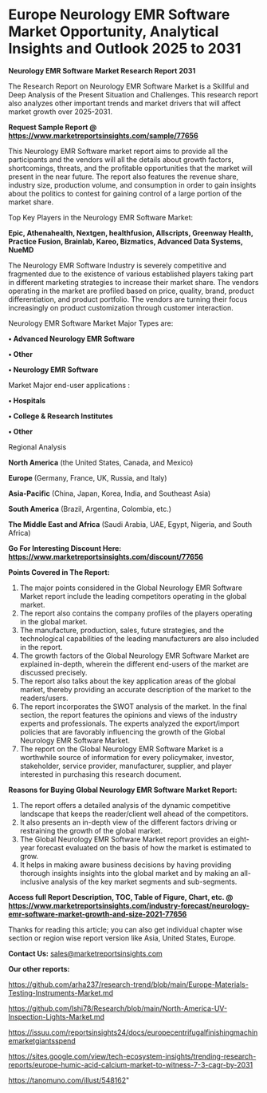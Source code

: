# Europe Neurology EMR Software Market Opportunity, Analytical Insights and Outlook 2025 to 2031

<strong>Neurology EMR Software Market Research Report 2031</strong>

The Research Report on Neurology EMR Software Market is a Skillful and Deep Analysis of the Present Situation and Challenges. This research report also analyzes other important trends and market drivers that will affect market growth over 2025-2031.

<strong>Request Sample Report @ <a href=https://www.marketreportsinsights.com/sample/77656>https://www.marketreportsinsights.com/sample/77656</a></strong>

This Neurology EMR Software market report aims to provide all the participants and the vendors will all the details about growth factors, shortcomings, threats, and the profitable opportunities that the market will present in the near future. The report also features the revenue share, industry size, production volume, and consumption in order to gain insights about the politics to contest for gaining control of a large portion of the market share.

Top Key Players in the Neurology EMR Software Market:

<strong>Epic, Athenahealth, Nextgen, healthfusion, Allscripts, Greenway Health, Practice Fusion, Brainlab, Kareo, Bizmatics, Advanced Data Systems, NueMD</strong>

The Neurology EMR Software Industry is severely competitive and fragmented due to the existence of various established players taking part in different marketing strategies to increase their market share. The vendors operating in the market are profiled based on price, quality, brand, product differentiation, and product portfolio. The vendors are turning their focus increasingly on product customization through customer interaction.

Neurology EMR Software Market Major Types are:

<strong>• Advanced Neurology EMR Software

• Other

• Neurology EMR Software</strong>

Market Major end-user applications :

<strong>• Hospitals

• College & Research Institutes

• Other</strong>

Regional Analysis

</u><strong><b>North America</b></strong> (the United States, Canada, and Mexico)

<strong><b>Europe </b></strong>(Germany, France, UK, Russia, and Italy)

<strong><b>Asia-Pacific</b></strong> (China, Japan, Korea, India, and Southeast Asia)

<strong><b>South America</b></strong> (Brazil, Argentina, Colombia, etc.)

<strong><b>The Middle East and Africa</b></strong> (Saudi Arabia, UAE, Egypt, Nigeria, and South Africa)

<strong>Go For Interesting Discount Here: <a href=https://www.marketreportsinsights.com/discount/77656>https://www.marketreportsinsights.com/discount/77656</a></strong>

<strong>Points Covered in The Report:</strong>
<ol>
  <li>The major points considered in the Global Neurology EMR Software Market report include the leading competitors operating in the global market.</li>
  <li>The report also contains the company profiles of the players operating in the global market.</li>
  <li>The manufacture, production, sales, future strategies, and the technological capabilities of the leading manufacturers are also included in the report.</li>
  <li>The growth factors of the Global Neurology EMR Software Market are explained in-depth, wherein the different end-users of the market are discussed precisely.</li>
  <li>The report also talks about the key application areas of the global market, thereby providing an accurate description of the market to the readers/users.</li>
  <li>The report incorporates the SWOT analysis of the market. In the final section, the report features the opinions and views of the industry experts and professionals. The experts analyzed the export/import policies that are favorably influencing the growth of the Global Neurology EMR Software Market.</li>
  <li>The report on the Global Neurology EMR Software Market is a worthwhile source of information for every policymaker, investor, stakeholder, service provider, manufacturer, supplier, and player interested in purchasing this research document.</li>
</ol>
<strong>Reasons for Buying Global Neurology EMR Software Market Report:</strong>

<ol>
  <li>The report offers a detailed analysis of the dynamic competitive landscape that keeps the reader/client well ahead of the competitors.</li>
  <li>It also presents an in-depth view of the different factors driving or restraining the growth of the global market.</li>
  <li>The Global Neurology EMR Software Market report provides an eight-year forecast evaluated on the basis of how the market is estimated to grow.</li>
  <li>It helps in making aware business decisions by having providing thorough insights insights into the global market and by making an all-inclusive analysis of the key market segments and sub-segments.</li>
</ol>
<strong>Access full Report Description, TOC, Table of Figure, Chart, etc. @ <a href=https://www.marketreportsinsights.com/industry-forecast/neurology-emr-software-market-growth-and-size-2021-77656>https://www.marketreportsinsights.com/industry-forecast/neurology-emr-software-market-growth-and-size-2021-77656</a></strong>


Thanks for reading this article; you can also get individual chapter wise section or region wise report version like Asia, United States, Europe.

<strong>Contact Us:</strong>
sales@marketreportsinsights.com

<strong>Our other reports:</strong>

<a href=https://github.com/arha237/research-trend/blob/main/Europe-Materials-Testing-Instruments-Market.md>https://github.com/arha237/research-trend/blob/main/Europe-Materials-Testing-Instruments-Market.md</a>

<a href=https://github.com/Ishi78/Research/blob/main/North-America-UV-Inspection-Lights-Market.md>https://github.com/Ishi78/Research/blob/main/North-America-UV-Inspection-Lights-Market.md</a>

<a href=https://issuu.com/reportsinsights24/docs/europecentrifugalfinishingmachinemarketgiantsspend>https://issuu.com/reportsinsights24/docs/europecentrifugalfinishingmachinemarketgiantsspend</a>

<a href=https://sites.google.com/view/tech-ecosystem-insights/trending-research-reports/europe-humic-acid-calcium-market-to-witness-7-3-cagr-by-2031>https://sites.google.com/view/tech-ecosystem-insights/trending-research-reports/europe-humic-acid-calcium-market-to-witness-7-3-cagr-by-2031</a>

<a href=https://tanomuno.com/illust/548162>https://tanomuno.com/illust/548162</a>"
